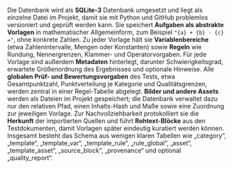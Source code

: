 Die Datenbank wird als **SQLite-3** Datenbank umgesetzt und liegt als einzelne Datei im Projekt, damit sie mit Python und GitHub problemlos versioniert und geprüft werden kann.
Sie speichert **Aufgaben als abstrakte Vorlagen** in mathematischer Allgemeinform, zum Beispiel `"{a} + {b} - {c} ="`, ohne konkrete Zahlen.
Zu jeder Vorlage hält sie **Variablenbereiche** (etwa Zahlenintervalle, Mengen oder Konstanten) sowie **Regeln** wie Rundung, Nennergrenzen, Klammer- und Operatorvorgaben.
Für jede Vorlage sind außerdem **Metadaten** hinterlegt, darunter Schwierigkeitsgrad, erwartete Größenordnung des Ergebnisses und optionale Hinweise.
Alle **globalen Prüf- und Bewertungsvorgaben** des Tests, etwa Gesamtpunktzahl, Punktverteilung je Kategorie und Qualitätsgrenzen, werden zentral in einer Regel-Tabelle abgelegt.
**Bilder und andere Assets** werden als Dateien im Projekt gespeichert; die Datenbank verwaltet dazu nur den relativen Pfad, einen Inhalts-Hash und Maße sowie eine Zuordnung zur jeweiligen Vorlage.
Zur Nachvollziehbarkeit protokolliert sie die **Herkunft** der importierten Quellen und führt **Rohtext-Blöcke** aus den Testdokumenten, damit Vorlagen später eindeutig kuratiert werden können.
Insgesamt besteht das Schema aus wenigen klaren Tabellen wie „category“, „template“, „template\_var“, „template\_rule“, „rule\_global“, „asset“, „template\_asset“, „source\_block“, „provenance“ und optional „quality\_report“.
